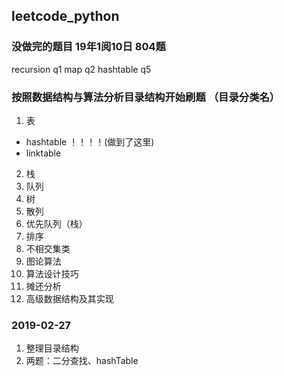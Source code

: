 ## leetcode_python

### 没做完的题目   19年1阅10日 804题

recursion q1
map q2
hashtable q5


### 按照数据结构与算法分析目录结构开始刷题  （目录分类名）
1. 表
* hashtable ！！！！(做到了这里)
* linktable
2. 栈
3. 队列
4. 树
5. 散列
6. 优先队列（栈）
7. 排序
8. 不相交集类
9. 图论算法
10. 算法设计技巧
11. 摊还分析
12. 高级数据结构及其实现

### 2019-02-27
1. 整理目录结构
2. 两题：二分查找、hashTable